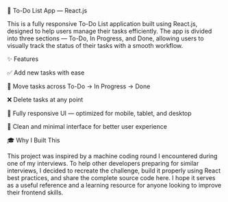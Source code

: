 📌 To-Do List App — React.js

This is a fully responsive To-Do List application built using React.js, designed to help users manage their tasks efficiently. The app is divided into three sections — To-Do, In Progress, and Done, allowing users to visually track the status of their tasks with a smooth workflow.

✨ Features

✅ Add new tasks with ease

🔄 Move tasks across To-Do → In Progress → Done

❌ Delete tasks at any point

📱 Fully responsive UI — optimized for mobile, tablet, and desktop

🎯 Clean and minimal interface for better user experience

🎓 Why I Built This

This project was inspired by a machine coding round I encountered during one of my interviews. To help other developers preparing for similar interviews, I decided to recreate the challenge, build it properly using React best practices, and share the complete source code here. I hope it serves as a useful reference and a learning resource for anyone looking to improve their frontend skills.

